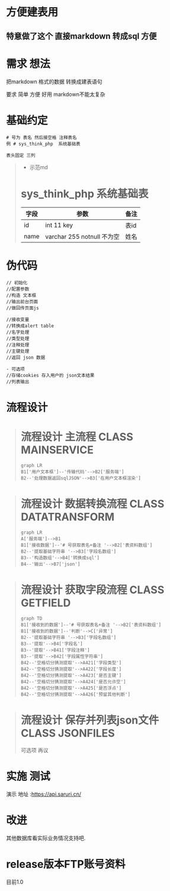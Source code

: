 # 方便建表用
## 特意做了这个 直接markdown 转成sql 方便
# 需求 想法

把markdown 格式的数据 转换成建表语句

要求 简单 方便 好用 markdown不能太复杂 

# 基础约定
```
# 号为 表名 然后接空格 注释表名
例 # sys_think_php  系统基础表

表头固定 三列

```
>- 示范md
> # sys_think_php  系统基础表
> 字段|参数|备注
> ---|---|---
> id| int 11 key| 表id
> name| varchar 255 notnull 不为空|姓名



# 伪代码
```
// 初始化 
//配置参数
//构造 文本框
//输出前台页面
//做回传页面js 

//接收变量
//转换成alert table
//名字处理
//类型处理
//注释处理
//主键处理
//返回 json 数据

- 可选项
//存储cookies 存入用户的 json文本结果
//列表输出 

```

# 流程设计

> # 流程设计 主流程 CLASS MAINSERVICE
> ```
> graph LR
> B1['用户文本框']--'传输代码'-->B2['服务端']
> B2--'处理数据返回sqlJSON'-->B3['在用户文本框渲染']
> ```

> # 流程设计 数据转换流程 CLASS DATATRANSFORM
> ```
> graph LR
> A['服务端']-->B1
> B1['接收数据']--'# 号获取表名+备注 '-->B2['表资料数组']
> B2--'提取基础字符串 '-->B3['字段名数组']
> B3--'构造数组'-->B4['转换成sql']
> B4--'输出'-->B7['json']
> ```

> # 流程设计 获取字段流程 CLASS GETFIELD
> ```
> graph TD
> B1['接收到的数据']--'# 号获取表名+备注 '-->B2['表资料数组']
> B1['接收到的数据']--'判断'-->C['异常']
> B2--'提取基础字符串 '-->B3['字段名数组']
> B3--'提取'-->B4['字段名']
> B3--'提取'-->B41['字段注释']
> B3--'提取'-->B42['字段属性字符串']
> B42--'空格切分猜测提取'-->A421['字段类型']
> B42--'空格切分猜测提取'-->A422['字段长度']
> B42--'空格切分猜测提取'-->A423['是否主键']
> B42--'空格切分猜测提取'-->A424['是否允许空']
> B42--'空格切分猜测提取'-->A425['是否浮点']
> B42--'空格切分猜测提取'-->A426['预留其他判断']
> ```

> # 流程设计 保存并列表json文件 CLASS JSONFILES
> 可选项 再议


# 实施 测试

演示 地址 :https://api.saruri.cn/



# 改进
其他数据库看实际业务情况支持吧.
# release版本FTP账号资料
目前1.0
